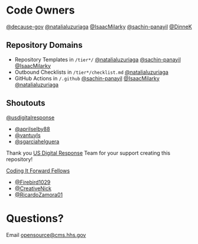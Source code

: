 # Code Owners

[@decause-gov](https://github.com/decause-gov)
[@natalialuzuriaga](https://github.com/natalialuzuriaga)
[@IsaacMilarky](https://github.com/IsaacMilarky)
[@sachin-panayil](https://github.com/sachin-panayil)
[@DinneK](https://github.com/DinneK)

## Repository Domains

- Repository Templates in `/tier*/` [@natalialuzuriaga](https://github.com/natalialuzuriaga) [@sachin-panayil](https://github.com/sachin-panayil) [@IsaacMilarky](https://github.com/IsaacMilarky)
- Outbound Checklists in `/tier*/checklist.md` [@natalialuzuriaga](https://github.com/natalialuzuriaga)
- GitHub Actions in `/.github` [@sachin-panayil](https://github.com/sachin-panayil) [@IsaacMilarky](https://github.com/IsaacMilarky) [@natalialuzuriaga](https://github.com/natalialuzuriaga)

## Shoutouts

[@usdigitalresponse](https://github.com/usdigitalresponse)

- [@aprilselby88](https://github.com/aprilselby88)
- [@vantuyls](https://github.com/vantuyls)
- [@sgarciahelguera](https://github.com/sgarciahelguera)

Thank you [US Digital Response](https://www.usdigitalresponse.org/) Team for your support creating this repository!

[Coding It Forward Fellows](https://codingitforward.com/fellowship)

- [@Firebird1029](https://github.com/Firebird1029)
- [@CreativeNick](https://github.com/CreativeNick)
- [@RicardoZamora01](https://github.com/RicardoZamora01)

# Questions?

Email opensource@cms.hhs.gov
